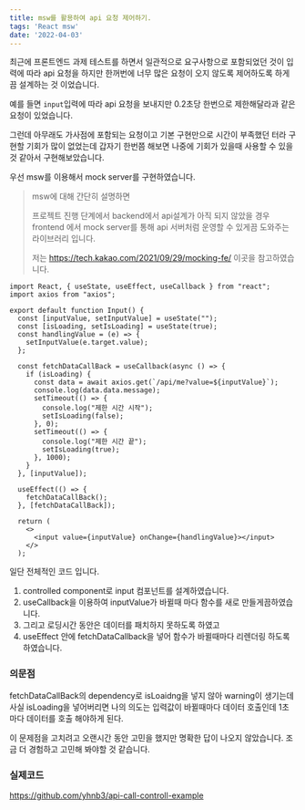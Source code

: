 ```yaml
---
title: msw를 활용하여 api 요청 제어하기.
tags: 'React msw'
date: '2022-04-03'
---
```




최근에 프론트엔드 과제 테스트를 하면서 일관적으로 요구사항으로 포함되었던 것이 입력에 따라 api 요청을 하지만 한꺼번에 너무 많은 요청이 오지 않도록 제어하도록 하게끔 설계하는 것 이었습니다.

예를 들면 `input`입력에 따라 api 요청을 보내지만 0.2초당 한번으로 제한해달라과 같은 요청이 있었습니다.

그런데 아무래도 가사점에 포함되는 요청이고 기본 구현만으로 시간이 부족했던 터라 구현할 기회가 많이 없었는데 갑자기 한번쯤 해보면 나중에 기회가 있을때 사용할 수 있을것 같아서 구현해보았습니다.

우선 msw를 이용해서 mock server를 구현하였습니다.

>  msw에 대해 간단히 설명하면
>
> 프로젝트 진행 단계에서 backend에서 api설계가 아직 되지 않았을 경우 frontend 에서 mock server를 통해 api 서버처럼 운영할 수 있게끔 도와주는 라이브러리 입니다.
>
> 저는  https://tech.kakao.com/2021/09/29/mocking-fe/ 이곳을 참고하였습니다.

```react
import React, { useState, useEffect, useCallback } from "react";
import axios from "axios";

export default function Input() {
  const [inputValue, setInputValue] = useState("");
  const [isLoading, setIsLoading] = useState(true);
  const handlingValue = (e) => {
    setInputValue(e.target.value);
  };

  const fetchDataCallBack = useCallback(async () => {
    if (isLoading) {
      const data = await axios.get(`/api/me?value=${inputValue}`);
      console.log(data.data.message);
      setTimeout(() => {
        console.log("제한 시간 시작");
        setIsLoading(false);
      }, 0);
      setTimeout(() => {
        console.log("제한 시간 끝");
        setIsLoading(true);
      }, 1000);
    }
  }, [inputValue]);

  useEffect(() => {
    fetchDataCallBack();
  }, [fetchDataCallBack]);

  return (
    <>
      <input value={inputValue} onChange={handlingValue}></input>
    </>
  );
```

일단 전체적인 코드 입니다.

1. controlled component로 input 컴포넌트를 설계하였습니다.
2. useCallback을 이용하여 inputValue가 바뀔때 마다 함수를 새로 만들게끔하였습니다.
3. 그리고 로딩시간 동안은 데이터를 패치하지 못하도록 하였고
4. useEffect 안에 fetchDataCallback을 넣어 함수가 바뀔때마다 리렌더링 하도록 하였습니다.



### 의문점

fetchDataCallBack의 dependency로 isLoaidng을 넣지 않아 warning이 생기는데 사실 isLoading을 넣어버리면 나의 의도는 입력값이 바뀔때마다 데이터 호출인데 1초마다 데이터를 호출 해야하게 된다. 

이 문제점을 고치려고 오랜시간 동안 고민을 했지만 명확한 답이 나오지 않았습니다. 조금 더 경험하고 고민해 봐야할 것 같습니다.

### 실제코드

https://github.com/yhnb3/api-call-controll-example